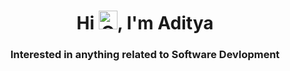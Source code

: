 <h1 align="center">Hi <img height=30 width=30 alt="GIF" src="https://raw.githubusercontent.com/MartinHeinz/MartinHeinz/master/wave.gif" />, I'm Aditya</h1>
<h3 align="center">Interested in anything related to Software Devlopment</h3>
